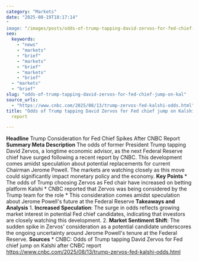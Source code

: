 ```yaml
---
category: "Markets"
date: "2025-08-19T18:17:14"
"
image: "/images/posts/odds-of-trump-tapping-david-zervos-for-fed-chief-jump-on-kal.jpg"
seo:
  keywords:
    - "news"
    - "markets"
    - "brief"
    - "markets"
    - "brief"
    - "markets"
    - "brief"
  - "markets"
  - "brief"
slug: "odds-of-trump-tapping-david-zervos-for-fed-chief-jump-on-kal"
source_urls:
  - "https://www.cnbc.com/2025/08/13/trump-zervos-fed-kalshi-odds.html"
title: "Odds of Trump tapping David Zervos for Fed chief jump on Kalshi after CNBC"
  report

---
```


**Headline** Trump Consideration for Fed Chief Spikes After CNBC Report  **Summary Meta Description** The odds of former President Trump tapping David Zervos, a longtime economic advisor, as the next Federal Reserve chief have surged following a recent report by CNBC. This development comes amidst speculation about potential replacements for current Chairman Jerome Powell. The markets are watching closely as this move could significantly impact monetary policy and the economy.  **Key Points**  * The odds of Trump choosing Zervos as Fed chair have increased on betting platform Kalshi * CNBC reported that Zervos was being considered by the Trump team for the role * This consideration comes amidst speculation about Jerome Powell's future at the Federal Reserve  **Takeaways and Analysis**  1. **Increased Speculation**: The surge in odds reflects growing market interest in potential Fed chief candidates, indicating that investors are closely watching this development. 2. **Market Sentiment Shift**: The sudden spike in Zervos' consideration as a potential candidate underscores the ongoing uncertainty around Jerome Powell's tenure at the Federal Reserve.  **Sources** * CNBC: Odds of Trump tapping David Zervos for Fed chief jump on Kalshi after CNBC report https://www.cnbc.com/2025/08/13/trump-zervos-fed-kalshi-odds.html